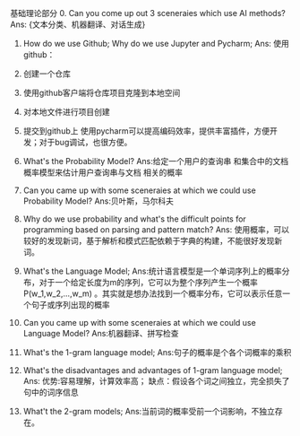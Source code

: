 基础理论部分
0. Can you come up out 3 sceneraies which use AI methods?
Ans: {文本分类、机器翻译、对话生成}

1. How do we use Github; Why do we use Jupyter and Pycharm;
Ans: 
使用github：
  1. 创建一个仓库
  2. 使用github客户端将仓库项目克隆到本地空间
  3. 对本地文件进行项目创建
  4. 提交到github上
  使用pycharm可以提高编码效率，提供丰富插件，方便开发；对于bug调试，也很方便。

2. What's the Probability Model?
Ans:给定一个用户的查询串 和集合中的文档 概率模型来估计用户查询串与文档 相关的概率

3. Can you came up with some sceneraies at which we could use Probability Model?
Ans:贝叶斯，马尔科夫

4. Why do we use probability and what's the difficult points for programming based on parsing and pattern match?
Ans:
使用概率，可以较好的发现新词，基于解析和模式匹配依赖于字典的构建，不能很好发现新词。

5. What's the Language Model;
Ans:统计语言模型是一个单词序列上的概率分布，对于一个给定长度为m的序列，它可以为整个序列产生一个概率 P(w_1,w_2,…,w_m) 。其实就是想办法找到一个概率分布，它可以表示任意一个句子或序列出现的概率

6. Can you came up with some sceneraies at which we could use Language Model?
Ans:机器翻译、拼写检查

7. What's the 1-gram language model;
Ans:句子的概率是个各个词概率的乘积

8. What's the disadvantages and advantages of 1-gram language model;
Ans:
优势:容易理解，计算效率高；
缺点：假设各个词之间独立，完全损失了句中的词序信息

9. What't the 2-gram models;
Ans:当前词的概率受前一个词影响，不独立存在。
